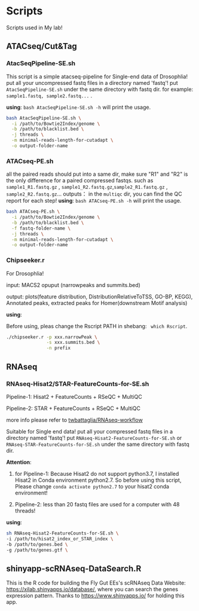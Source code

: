 # Scripts

Scripts used in My lab!

## ATACseq/Cut&Tag
###  AtacSeqPipeline-SE.sh
This script is a simple atacseq-pipeline for Single-end data of Drosophlia! put all your uncompressed fastq files in a directory named 'fastq'! put ``AtacSeqPipeline-SE.sh`` under the same directory with fastq dir. for example:  ``sample1.fastq, sample2.fastq...`` .

**using**:
``bash AtacSeqPipeline-SE.sh -h`` will print the usage.
``` sh
bash AtacSeqPipeline-SE.sh \
  -i /path/to/Bowtie2Index/genome \
  -b /path/to/blacklist.bed \
  -j threads \
  -m minimal-reads-length-for-cutadapt \
  -o output-folder-name
```
###  ATACseq-PE.sh
all the paired reads should put into a same dir, make sure "R1" and "R2" is the only difference for a paired compressed fastqs.
such as ``sample1_R1.fastq.gz`` , ``sample1_R2.fastq.gz``,``sample2_R1.fastq.gz`` , ``sample2_R2.fastq.gz``...
outputs： in the ``multiqc`` dir, you can find the QC report for each step!
**using**:
``bash ATACseq-PE.sh -h`` will print the usage.
``` sh
bash ATACseq-PE.sh \
  -i /path/to/Bowtie2Index/genome \
  -b /path/to/blacklist.bed \
  -f fastq-folder-name \
  -j threads \
  -m minimal-reads-length-for-cutadapt \
  -o output-folder-name
```
### Chipseeker.r

For Drosophlia!

input: MACS2 opuput (narrowpeaks and summits.bed)

output: plots(feature distribution, DistributionRelativeToTSS, GO-BP, KEGG), Annotated peaks, extracted peaks for Homer(downstream Motif analysis)

**using**:

Before using, pleas change the Rscript PATH in shebang: `` which Rscript``.

``` sh
./chipseeker.r -p xxx.narrowPeak \
               -s xxx.summits.bed \
               -n prefix
```      

## RNAseq
### RNAseq-Hisat2/STAR-FeatureCounts-for-SE.sh

Pipeline-1: Hisat2 + FeatureCounts + RSeQC + MultiQC

Pipeline-2: STAR + FeatureCounts + RSeQC + MultiQC

more info please refer to [twbattaglia/RNAseq-workflow](https://github.com/twbattaglia/RNAseq-workflow)

Suitable for Single end data! put all your compressed fastq files in a directory named 'fastq'! put ``RNAseq-Hisat2-FeatureCounts-for-SE.sh`` or ``RNAseq-STAR-FeatureCounts-for-SE.sh`` under the same directory with fastq dir.

**Attention**:

1. for Pipeline-1: Because Hisat2 do not support python3.7, I installed Hisat2 in Conda environment python2.7. So before using this script, Please change ``conda activate python2.7`` to your hisat2 conda environment!

2. Pipeline-2: less than 20 fastq files are used for a computer with 48 threads!

**using**:

``` sh
sh RNAseq-Hisat2-FeatureCounts-for-SE.sh \
-i /path/to/hisat2_index_or_STAR_index \
-b /path/to/genes.bed \
-g /path/to/genes.gtf \
```

## shinyapp-scRNAseq-DataSearch.R

This is the R code for building the Fly Gut EEs's scRNAseq Data Website: https://xilab.shinyapps.io/database/, where you can search the genes expression pattern. Thanks to https://www.shinyapps.io/ for holding this app.
